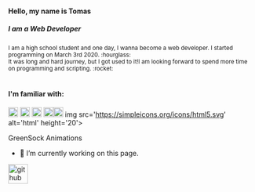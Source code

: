 
#### Hello, my name is Tomas
##### I am a Web Developer

<sub>
I am a high school student and one day, I wanna become a web developer. I started programming on March 3rd 2020.  :hourglass:<br>
It was long and hard journey, but I got used to it!I am looking forward to spend more time on programming and scripting.  :rocket:
</sub>
<br>
<br>

#### I'm familiar with: 
<img src='https://simpleicons.org/icons/html5.svg' alt='html' height='20'> <img src='https://simpleicons.org/icons/css3.svg' alt='css' height='20'> <img src='https://simpleicons.org/icons/sass.svg' alt='sasst' height='20'>  <img src='https://cdn.jsdelivr.net/npm/simple-icons@3.0.1/icons/javascript.svg' alt='¨javascript' height='20'><img src='https://simpleicons.org/icons/greensock.svg' alt='gsap' height='20'>
img src='https://simpleicons.org/icons/html5.svg' alt='html' height='20'>


GreenSock Animations <br>


- 🔭 I’m currently working on this page. 




[<img src='https://cdn.jsdelivr.net/npm/simple-icons@3.0.1/icons/github.svg' alt='github' height='40'>](https://github.com/thomasinho537)  

